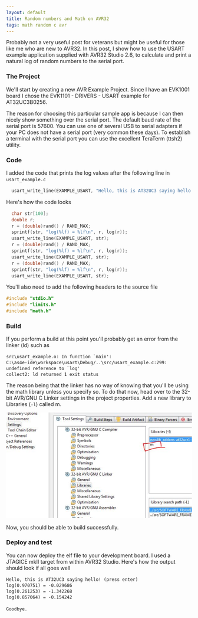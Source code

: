 ```yaml
---
layout: default
title: Random numbers and Math on AVR32
tags: math random c avr
---
```


Probably not a very useful post for veterans but might be useful for those like me who are new to AVR32\. In this post, I show how to use the USART example application supplied with AVR32 Studio 2.6, to calculate and print a natural log of random numbers to the serial port.

### The Project

We'll start by creating a new AVR Example Project. Since I have an EVK1001 board I chose the EVK1101 - DRIVERS - USART example for AT32UC3B0256.

The reason for choosing this particular sample app is because I can then nicely show something over the serial port. The default baud rate of the serial port is 57600\. You can use one of several  USB to serial adapters if your PC does not have a serial port (very common these days). To establish a terminal with the serial port you can use the excellent TeraTerm (ttsh2) utility.

### Code

I added the code that prints the log values after the following line in `usart_example.c`

```c
  usart_write_line(EXAMPLE_USART, "Hello, this is AT32UC3 saying hello! (press enter)\n");
```

Here's how the code looks

```c
  char str[100];
  double r;
  r = (double)rand() / RAND_MAX;
  sprintf(str, "log(%lf) = %lf\n", r, log(r));
  usart_write_line(EXAMPLE_USART, str);
  r = (double)rand() / RAND_MAX;
  sprintf(str, "log(%lf) = %lf\n", r, log(r));
  usart_write_line(EXAMPLE_USART, str);
  r = (double)rand() / RAND_MAX;
  sprintf(str, "log(%lf) = %lf\n", r, log(r));
  usart_write_line(EXAMPLE_USART, str);
```

You'll also need to add the following headers to the source file

```c
#include "stdio.h"
#include "limits.h"
#include "math.h"
```

### Build

If you perform a build at this point you'll probably get an error from the linker (ld) such as

```text
src\usart_example.o: In function `main':
C:\as4e-ide\workspace\usart\Debug/..\src/usart_example.c:299: undefined reference to `log'
collect2: ld returned 1 exit status
```

The reason being that the linker has no way of knowing that you'll be using the math library unless you specify so. To do that now, head over to the 32-bit AVR/GNU C Linker settings in the project properties. Add a new library to Libraries (`-l`) called m.

![Libraries](/assets/img/avr32-studio-libraries-m.jpg)

Now, you should be able to build successfully.

### Deploy and test

You can now deploy the elf file to your development board. I used a JTAGICE mkII target from within AVR32 Studio. Here's how the output should look if all goes well

```text
Hello, this is AT32UC3 saying hello! (press enter)
log(0.970751) = -0.029686
log(0.261253) = -1.342268
log(0.857064) = -0.154242

Goodbye.
```
